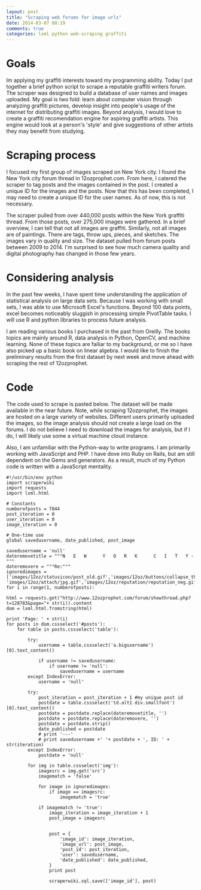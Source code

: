 ```yaml
---
layout: post
title: "Scraping web forums for image urls"
date: 2014-03-07 00:19
comments: true
categories: lxml python web-scraping graffiti
---
```


# Goals

Im applying my graffiti interests toward my programming ability. Today I put together a brief python script to scrape a reputable graffiti writers forum. The scraper was designed to build a database of user names and images uploaded. My goal is two fold: learn about computer vision through analyzing graffiti pictures, develop insight into people's usage of the internet for distributing graffiti images. Beyond analysis, I would love to create a graffiti recomendation engine for aspiring graffiti artists. This engine would look at a person's 'style' and give suggestions of other artists they may benefit from studying.# Scraping processI focused my first group of images scraped on New York city. I found the New York city forum thread in 12ozprophet.com. From here, I catered the scraper to tag posts and the images contained in the post. I created a unique ID for the images and the posts. Now that this has been completed, I may need to create a unique ID for the user names. As of now, this is not necessary.The scraper pulled from over 440,000 posts within the New York graffiti thread. From those posts, over 275,000 images were gathered. In a brief overview, I can tell that not all images are graffiti. Similarly, not all images are of paintings. There are tags, throw ups, pieces, and sketches. The images vary in quality and size. The dataset pulled from forum posts between 2009 to 2014. I'm surprised to see how much camera quality and digital photography has changed in those few years.# Considering analysisIn the past few weeks, I have spent time understanding the application of statistical analysis on large data sets. Because I was working with small sets, I was able to use Microsoft Excel's functions. Beyond 100 data points, excel becomes noticeably sluggish in processing simple PivotTable tasks. I will use R and python libraries to process future analysis.I am reading various books I purchased in the past from Oreilly. The books topics are mainly around R, data analysis in Python, OpenCV, and machine learning. None of these topics are failiar to my background, or me so I have also picked up a basic book on linear algebra. I would like to finish the preliminary results from the first dataset by next week and move ahead with scraping the rest of 12ozprophet.# CodeThe code used to scrape is pasted below. The dataset will be made available in the near future. Note, while scraping 12ozprophet, the images are hosted on a large variety of websites. Different users primarily uploaded the images, so the image analysis should not create a large load on the forums. I do not believe I need to download the images for analysis, but if I do, I will likely use some a virtual machine cloud instance. Also, I am unfamiliar with the Python-way to write programs. I am primarily working with JavaScript and PHP. I have dove into Ruby on Rails, but am still dependent on the Gems and generators. As a result, much of my Python code is written with a JavaScript mentality.


	#!/usr/bin/env python
	import scraperwiki
	import requests
	import lxml.html    
	
	# Constants
	numberofposts = 7844
	post_iteration = 0
	user_iteration = 0
	image_iteration = 0
	
	# One-time use
	global savedusername, date_published, post_image

	savedusername = 'null'
	dateremovetitle = """N   E   W      Y   O   R   K      C   I   T   Y - """
	dateremovere = """Re:"""
	ignoredimages = ['images/12oz/statusicon/post_old.gif','images/12oz/buttons/collapse_thead.gif','images/12oz/statusicon/post_new.gif','images/12oz/reputation/reputation_pos.gif','images/12oz/reputation/reputation_highpos.gif','images/icons/icon1.gif','images/12oz/buttons/quote.gif','clear.gif', 'images/12oz/attach/jpg.gif','images/12oz/reputation/reputation_neg.gif','images/12oz/reputation/reputation_highneg.gif','images/12oz/statusicon/post_new.gif']
	for i in range(1, numberofposts):

    html = requests.get("http://www.12ozprophet.com/forum/showthread.php?t=128783&page="+ str(i)).content
    dom = lxml.html.fromstring(html)

    print 'Page: ' + str(i)
    for posts in dom.cssselect('#posts'):
        for table in posts.cssselect('table'):
            
            try:
                username = table.cssselect('a.bigusername')[0].text_content()
                
                if username != savedusername:
                    if username != 'null':
                        savedusername = username
            except IndexError:
                username = 'null'
                
            try:
                post_iteration = post_iteration + 1 #my unique post id
                postdate = table.cssselect('td.alt1 div.smallfont')[0].text_content()
                postdate = postdate.replace(dateremovetitle, '')
                postdate = postdate.replace(dateremovere, '')
                postdate = postdate.strip()
                date_published = postdate
                # print '---'
                # print savedusername +' '+ postdate + ', ID: ' + str(iteration)
            except IndexError:
                postdate = 'null'
            
            for img in table.cssselect('img'):
                imagesrc = img.get('src')
                imagematch = 'false'
                
                for image in ignoredimages:
                    if image == imagesrc:
                        imagematch = 'true'
            
                if imagematch != 'true':
                    image_iteration = image_iteration + 1
                    post_image = imagesrc            
            
                
                    post = {
                        'image_id': image_iteration,
                        'image_url': post_image,
                        'post_id': post_iteration,
                        'user': savedusername,
                        'date_published': date_published,
                    }
                    print post
                
                    scraperwiki.sql.save(['image_id'], post)



